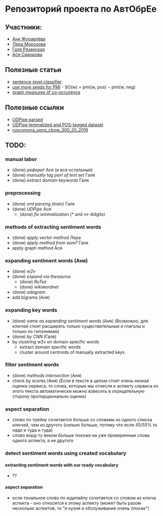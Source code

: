 # Репозиторий проекта по АвтОбрЕе
## Участники:
- [Аня Журавлёва](https://github.com/AnnaZhuravleva)
- [Лера Морозова](https://github.com/leramorozova)
- [Галя Рязанская](https://github.com/flying-bear/)
- [Ася Сидорова](https://github.com/SerasLain)
## Полезные статьи
- [sentence-level classifier](https://www.aclweb.org/anthology/C14-1018.pdf)
- [use more seeds for PMI](https://www.aclweb.org/anthology/C16-1147.pdf) - SO(w) = pmi(w, pos) − pmi(w, neg)
- [graph measures of co-occurence](http://www.dialog-21.ru/media/3388/dubatovkaaetal.pdf)

## Полезные ссылки
- [UDPipe parsed](https://drive.google.com/open?id=181szxLRYHorRrzGTcA1XwwA23MVy7F90)
- [UDPipe lemmatized and POS-tagged dataset](https://drive.google.com/open?id=1oqzArfz05A7Wecfs95FXPy1VyjU2tnkx)
- [ruscorpora_upos_cbow_300_20_2019](http://vectors.nlpl.eu/repository/11/180.zip)

## TODO:

### manual labor
- (done) _реферат_ Ася (и все остальные)
- (done) _manually tag part of test set_ Галя
- (done) _extract domain keywords_ Галя

### preprocessing
- (done) _xml parsing (train)_ Галя
- (done) _UDPipe_ Ася
  - (done) _fix lemmatization_ (* and «» didgits)

### methods of extracting sentiment words
- (done) _apply vector method_ Лера
- (done) _apply method from sem7_ Галя
- apply graph method Ася

### expanding sentiment words (Аня)
- (done) _w2v_
- (done) _expand via thesaurus_
  - (done) _RuTez_
  - (done) _wikiwordnet_
- (done) _adagram_
- add bigrams (Аня)

### expanding key words
- (done) _same as expanding sentiment words_ (Аня) (Возможно, для ключей стоит расширять только существительные и глаголы и только по гипонимам)
- (done) _by CNN_ (Галя)
- by clustring w2v on domain specific words
  - extract  domain specific words
  - cluster around centroids of manually extracted keys

### filter sentiment words
- (done) _methods intersection_ (Аня)
- check by scores (Аня) (Если в тексте в целом стоит очень низкая оценка сервиса, то слова, которые мы отнесли к аспекту сервиса из этого текста автоматически можно взвесить в отрицательную сторону пропорционально оценке)

### aspect separation
- слово по трейну сочетается больше со словами из одного списка ключей, чем из другого (сильно больше, потому что если 45/55% то надо и туда и туда)
- слово ворд-ту веком больше похоже на уже проверенные слова одного аспекта, а не другого
     
### detect sentiment words using created vocabulary
#### extracting sentiment words with our ready vocabulary
- ??
#### aspect separation
- если тональное слово по юдипайпу сочетается со словом из ключа аспекта - оно относится к этому аспекту (может быть разом несколько аспектов, тк "и кухня и обслуживание очень плохие")
